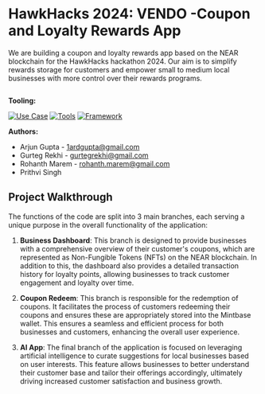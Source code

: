 # HawkHacks 2024: VENDO -Coupon and Loyalty Rewards App

We are building a coupon and loyalty rewards app based on the NEAR blockchain for the HawkHacks hackathon 2024. Our aim is to simplify rewards storage for customers and empower small to medium local businesses with more control over their rewards programs.

<img src="https://i.imgur.com/FjcUss9.png" alt="cover_image" width="0" />

**Tooling:**

[![Use Case](https://img.shields.io/badge/Use%20Case-Coupon%20and%20Loyalty%20Rewards%20App-blue)](#)
[![Tools](https://img.shields.io/badge/Tools-NEAR%20Blockchain%2C%20Mintbase%20Wallet-blue)](#)
[![Framework](https://img.shields.io/badge/Framework-Next.js%2014-blue)](#)

**Authors:**
- Arjun Gupta - 1ardgupta@gmail.com
- Gurteg Rekhi - gurtegrekhi@gmail.com
- Rohanth Marem - rohanth.marem@gmail.com
- Prithvi Singh

## Project Walkthrough

The functions of the code are split into 3 main branches, each serving a unique purpose in the overall functionality of the application:

1. **Business Dashboard**: This branch is designed to provide businesses with a comprehensive overview of their customer's coupons, which are represented as Non-Fungible Tokens (NFTs) on the NEAR blockchain. In addition to this, the dashboard also provides a detailed transaction history for loyalty points, allowing businesses to track customer engagement and loyalty over time.

2. **Coupon Redeem**: This branch is responsible for the redemption of coupons. It facilitates the process of customers redeeming their coupons and ensures these are appropriately stored into the Mintbase wallet. This ensures a seamless and efficient process for both businesses and customers, enhancing the overall user experience.

3. **AI App**: The final branch of the application is focused on leveraging artificial intelligence to curate suggestions for local businesses based on user interests. This feature allows businesses to better understand their customer base and tailor their offerings accordingly, ultimately driving increased customer satisfaction and business growth.
